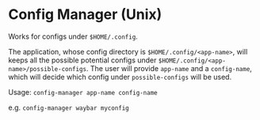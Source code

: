 # Config Manager (Unix)

Works for configs under `$HOME/.config`. 

The application, whose config directory is `$HOME/.config/<app-name>`, will keeps all the possible potential configs under `$HOME/.config/<app-name>/possible-configs`. The user will provide `app-name` and a `config-name`, which will decide which config under `possible-configs` will be used.

Usage:
`config-manager app-name config-name`

e.g. `config-manager waybar myconfig`
